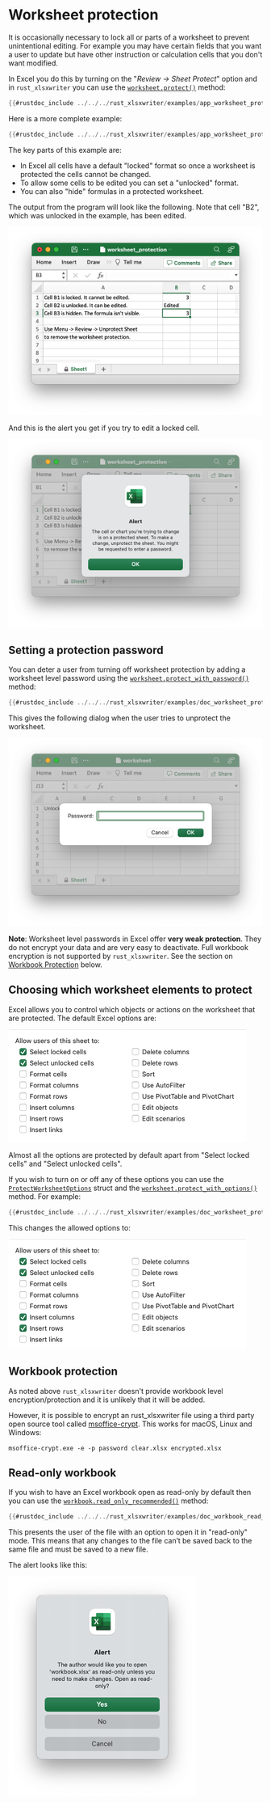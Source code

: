# Worksheet protection

It is occasionally necessary to lock all or parts of a worksheet to prevent
unintentional editing. For example you may have certain fields that you want a
user to update but have other instruction or calculation cells that you don't
want modified.

In Excel you do this by turning on the "*Review -> Sheet Protect*" option and in
`rust_xlsxwriter` you can use the [`worksheet.protect()`] method:

```rust
{{#rustdoc_include ../../../rust_xlsxwriter/examples/app_worksheet_protection.rs:22}}
```

Here is a more complete example:

```rust
{{#rustdoc_include ../../../rust_xlsxwriter/examples/app_worksheet_protection.rs:8:}}
```

The key parts of this example are:

- In Excel all cells have a default "locked" format so once a worksheet is
  protected the cells cannot be changed.
- To allow some cells to be edited you can set a "unlocked" format.
- You can also "hide" formulas in a protected worksheet.

The output from the program will look like the following. Note that cell "B2",
which was unlocked in the example, has been edited.

![Image of a worksheet with a sheet protection dialog](../images/app_worksheet_protection.png)

And this is the alert you get if you try to edit a locked cell.

![Image of a worksheet with a sheet protection dialog](../images/protection_alert.png)

## Setting a protection password

You can deter a user from turning off worksheet protection by adding a worksheet
level password using the [`worksheet.protect_with_password()`] method:

```rust
{{#rustdoc_include ../../../rust_xlsxwriter/examples/doc_worksheet_protect_with_password.rs:16:17}}
```

This gives the following dialog when the user tries to unprotect the worksheet.

![Image of a worksheet with a password dialog](../images/worksheet_protect_with_password.png)

**Note**: Worksheet level passwords in Excel offer **very weak protection**.
They do not encrypt your data and are very easy to deactivate. Full workbook
encryption is not supported by `rust_xlsxwriter`. See the section on [Workbook
Protection](#workbook-protection) below.

## Choosing which worksheet elements to protect

Excel allows you to control which objects or actions on the worksheet that are
protected. The default Excel options are:

![Excel worksheet protection options](../images/worksheet_protect_with_options1.png)

Almost all the options are protected by default apart from "Select locked cells"
and "Select unlocked cells".

If you wish to turn on or off any of these options you can use the
[`ProtectWorksheetOptions`] struct and the [`worksheet.protect_with_options()`]
method. For example:


```rust
{{#rustdoc_include ../../../rust_xlsxwriter/examples/doc_worksheet_protect_with_options.rs:17:25}}
```

This changes the allowed options to:

![Excel worksheet protection options](../images/worksheet_protect_with_options2.png)


## Workbook protection

As noted above `rust_xlsxwriter` doesn't provide workbook level
encryption/protection and it is unlikely that it will be added.

However, it is possible to encrypt an rust_xlsxwriter file using a third party
open source tool called [msoffice-crypt]. This works for macOS, Linux and
Windows:

```text
msoffice-crypt.exe -e -p password clear.xlsx encrypted.xlsx
```

## Read-only workbook

If you wish to have an Excel workbook open as read-only by default then you can
use the [`workbook.read_only_recommended()`] method:

```rust
{{#rustdoc_include ../../../rust_xlsxwriter/examples/doc_workbook_read_only_recommended.rs:15}}
```

This presents the user of the file with an option to open it in "read-only"
mode. This means that any changes to the file can’t be saved back to the same
file and must be saved to a new file.

The alert looks like this:

![Excel read only alert](../images/workbook_read_only_recommended.png)


[msoffice-crypt]: https://github.com/herumi/msoffice
[`worksheet.protect()`]: https://docs.rs/rust_xlsxwriter/latest/rust_xlsxwriter/struct.Worksheet.html#method.protect
[`ProtectWorksheetOptions`]: https://docs.rs/rust_xlsxwriter/latest/rust_xlsxwriter/struct.ProtectWorksheetOptions.html
[`worksheet.protect_with_options()`]: https://docs.rs/rust_xlsxwriter/latest/rust_xlsxwriter/struct.Worksheet.html#method.protect_with_options
[`workbook.read_only_recommended()`]: https://docs.rs/rust_xlsxwriter/latest/rust_xlsxwriter/struct.Workbook.html#method.read_only_recommended
[`worksheet.protect_with_password()`]: https://docs.rs/rust_xlsxwriter/latest/rust_xlsxwriter/struct.Worksheet.html#method.protect_with_password



